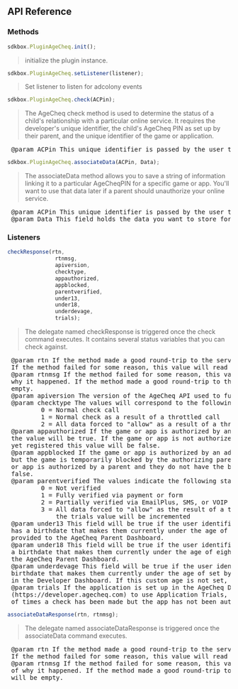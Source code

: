 ## API Reference

### Methods
```javascript
sdkbox.PluginAgeCheq.init();
```
>  initialize the plugin instance.

```javascript
sdkbox.PluginAgeCheq.setListener(listener);
```
> Set listener to listen for adcolony events

```javascript
sdkbox.PluginAgeCheq.check(ACPin);
```
>  The AgeCheq check method is used to determine the status of a child's relationship with a particular
 online service. It requires the developer's unique identifier, the child's AgeCheq PIN as set up by
 their parent, and the unique identifier of the game or application.

<pre>
 @param ACPin This unique identifier is passed by the user to link them with the online service. This identifier may be letters, numbers, or symbols from 4-30 characters long.
</pre>

```javascript
sdkbox.PluginAgeCheq.associateData(ACPin, Data);
```
>  The associateData method allows you to save a string of information linking it to a particular
 AgeCheqPIN for a specific game or app. You'll want to use that data later if a parent should
 unauthorize your online service.

<pre>
 @param ACPin This unique identifier is passed by the user to link them with the online service. This identifier may be letters, numbers, or symbols from 4-30 characters long.
 @param Data This field holds the data you want to store for later.
</pre>


### Listeners
```javascript
checkResponse(rtn,
               rtnmsg,
               apiversion,
               checktype,
               appauthorized,
               appblocked,
               parentverified,
               under13,
               under18,
               underdevage,
               trials);
```
>  The delegate named checkResponse is triggered once the check command executes. It contains several
 status variables that you can check against.

<pre>
 @param rtn If the method made a good round-trip to the server and back, this value will be "OK".
 If the method failed for some reason, this value will read "FAIL".
 @param rtnmsg If the method failed for some reason, this value will hold a brief explanation of
 why it happened. If the method made a good round-trip to the server and back, this value will be
 empty.
 @param apiversion The version of the AgeCheq API used to fulfill requests.
 @param checktype The values will correspond to the following types:
         0 = Normal check call
         1 = Normal check as a result of a throttled call
         2 = All data forced to "allow" as a result of a throttled call
 @param appauthorized If the game or app is authorized by an adult for use by a child under 13,
 the value will be true. If the game or app is not authorized by a parent, or if the device is not
 yet registered this value will be false.
 @param appblocked If the game or app is authorized by an adult for use by a child under 13,
 but the game is temporarily blocked by the authorizing parent the value will be true. If the game
 or app is authorized by a parent and they do not have the blocking switch on the value will be
 false.
 @param parentverified The values indicate the following statuses:
         0 = Not verified
         1 = Fully verified via payment or form
         2 = Partially verified via EmailPlus, SMS, or VOIP
         3 = All data forced to "allow" as the result of a trial call and
             the trials value will be incremented
 @param under13 This field will be true if the user identified by the AgeCheq PIN
 has a birthdate that makes them currently under the age of thirteen based on information
 provided to the AgeCheq Parent Dashboard.
 @param under18 This field will be true if the user identified by the AgeCheq PIN has
 a birthdate that makes them currently under the age of eighteen based on information provided to
 the AgeCheq Parent Dashboard.
 @param underdevage This field will be true if the user identified by the AgeCheq PIN has a
 birthdate that makes them currently under the age of set by the developer for the application
 in the Developer Dashboard. If this custom age is not set, this field will always be a false.
 @param trials If the application is set up in the AgeCheq Developer Dashboard
 (https://developer.agecheq.com) to use Application Trials, this field will return the number
 of times a check has been made but the app has not been authorized.
</pre>

```javascript
associateDataResponse(rtn, rtnmsg);
```
>  The delegate named associateDataResponse is triggered once the associateData command executes.

<pre>
 @param rtn If the method made a good round-trip to the server and back, this value will be "OK".
 If the method failed for some reason, this value will read "FAIL".
 @param rtnmsg If the method failed for some reason, this value will hold a brief explanation
 of why it happened. If the method made a good round-trip to the server and back, this value
 will be empty.
</pre>


